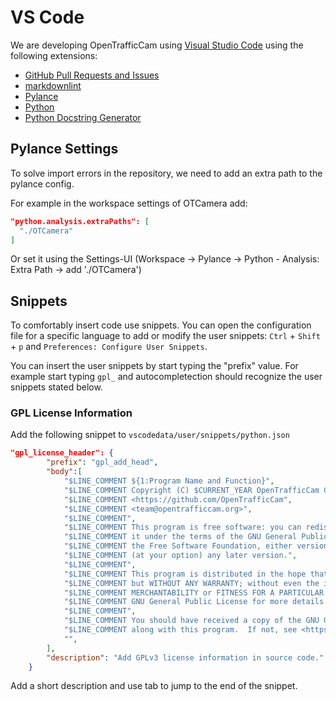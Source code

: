 # VS Code

We are developing OpenTrafficCam using [Visual Studio Code](https://code.visualstudio.com/) using the following extensions:

* [GitHub Pull Requests and Issues](https://marketplace.visualstudio.com/items?itemName=GitHub.vscode-pull-request-github)
* [markdownlint](https://marketplace.visualstudio.com/items?itemName=DavidAnson.vscode-markdownlint)
* [Pylance](https://marketplace.visualstudio.com/items?itemName=ms-python.vscode-pylance)
* [Python](https://marketplace.visualstudio.com/items?itemName=ms-python.python)
* [Python Docstring Generator](https://marketplace.visualstudio.com/items?itemName=njpwerner.autodocstring)

## Pylance Settings

To solve import errors in the repository, we need to add an extra path to the pylance config.

For example in the workspace settings of OTCamera add:

```json
"python.analysis.extraPaths": [
  "./OTCamera"
]
```

Or set it using the Settings-UI (Workspace -> Pylance -> Python - Analysis: Extra Path -> add './OTCamera')

## Snippets

To comfortably insert code use snippets. You can open the configuration file for a specific language to add or modify the user snippets: `Ctrl` + `Shift` + `p` and `Preferences: Configure User Snippets`.

You can insert the user snippets by start typing the "prefix" value. For example start typing `gpl_` and autocompletection should recognize the user snippets stated below.

### GPL License Information

Add the following snippet to `vscodedata/user/snippets/python.json`

```json
"gpl_license_header": {
        "prefix": "gpl_add_head",
        "body":[
            "$LINE_COMMENT ${1:Program Name and Function}",
            "$LINE_COMMENT Copyright (C) $CURRENT_YEAR OpenTrafficCam Contributors",
            "$LINE_COMMENT <https://github.com/OpenTrafficCam",
            "$LINE_COMMENT <team@opentrafficcam.org>",
            "$LINE_COMMENT",
            "$LINE_COMMENT This program is free software: you can redistribute it and/or modify",
            "$LINE_COMMENT it under the terms of the GNU General Public License as published by",
            "$LINE_COMMENT the Free Software Foundation, either version 3 of the License, or",
            "$LINE_COMMENT (at your option) any later version.",
            "$LINE_COMMENT",
            "$LINE_COMMENT This program is distributed in the hope that it will be useful,",
            "$LINE_COMMENT but WITHOUT ANY WARRANTY; without even the implied warranty of",
            "$LINE_COMMENT MERCHANTABILITY or FITNESS FOR A PARTICULAR PURPOSE.  See the",
            "$LINE_COMMENT GNU General Public License for more details.",
            "$LINE_COMMENT",
            "$LINE_COMMENT You should have received a copy of the GNU General Public License",
            "$LINE_COMMENT along with this program.  If not, see <https://www.gnu.org/licenses/>.",
            "",
        ],
        "description": "Add GPLv3 license information in source code."
    }
```

Add a short description and use tab to jump to the end of the snippet.
